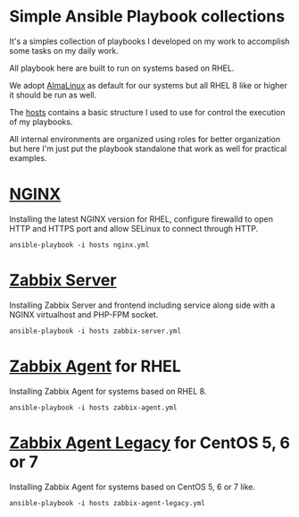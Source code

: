 # Simple Ansible Playbook collections

It's a simples collection of playbooks I developed on my work to accomplish some tasks on my daily work.

All playbook here are built to run on systems based on RHEL.

We adopt [AlmaLinux](https://almalinux.org/) as default for our systems but all RHEL 8 like or higher it should be run as well.

The [hosts](hosts) contains a basic structure I used to use for control the execution of my playbooks.

All internal environments are organized using roles for better organization but here I'm just put the playbook standalone that work as well for practical examples.

# [NGINX](nginx.yml)

Installing the latest NGINX version for RHEL, configure firewalld to open HTTP and HTTPS port and allow SELinux to connect through HTTP.

```
ansible-playbook -i hosts nginx.yml
```

# [Zabbix Server](zabbix-server.yml)

Installing Zabbix Server and frontend including service along side with a NGINX virtualhost and PHP-FPM socket.

```
ansible-playbook -i hosts zabbix-server.yml
```

# [Zabbix Agent](zabbix-agent.yml) for RHEL

Installing Zabbix Agent for systems based on RHEL 8.

```
ansible-playbook -i hosts zabbix-agent.yml
```

# [Zabbix Agent Legacy](zabbix-agent-legacy.yml) for CentOS 5, 6 or 7

Installing Zabbix Agent for systems based on CentOS 5, 6 or 7 like.

```
ansible-playbook -i hosts zabbix-agent-legacy.yml
```
